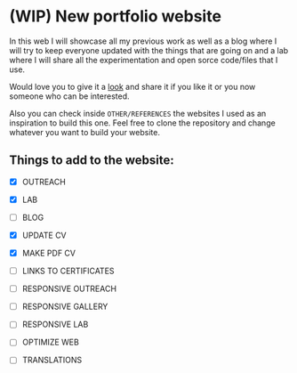 # (WIP) New portfolio website

In this web I will showcase all my previous work as well as a blog where I will try to keep everyone updated with the things that are going on and a lab where I will share all the experimentation and open sorce code/files that I use. 

Would love you to give it a [look](https://jmuozan.github.io/jorgemunyozz.github.io/) and share it if you like it or you now someone who can be interested.

Also you can check inside ```OTHER/REFERENCES``` the websites I used as an inspiration to build this one. Feel free to clone the repository and change whatever you want to build your website.

## Things to add to the website:

- [x] OUTREACH
- [x] LAB 
- [ ] BLOG
- [x] UPDATE CV
- [x] MAKE PDF CV
- [ ] LINKS TO CERTIFICATES
- [ ] RESPONSIVE OUTREACH
- [ ] RESPONSIVE GALLERY
- [ ] RESPONSIVE LAB
- [ ] OPTIMIZE WEB
- [ ] TRANSLATIONS

